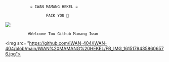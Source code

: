                ☠️ IWAN MAMANG HEKEL ☠️

                      FACK YOU 🖕

<img src="https://giffiles.alphacoders.com/120/120248.gif">


              #Welcome Tou Github Mamang Iwan

<img src=''https://github.com/IWAN-404/IWAN-404/blob/main/IWAN%20MAMANG%20HEKEL/FB_IMG_16151794358606576.jpg">
